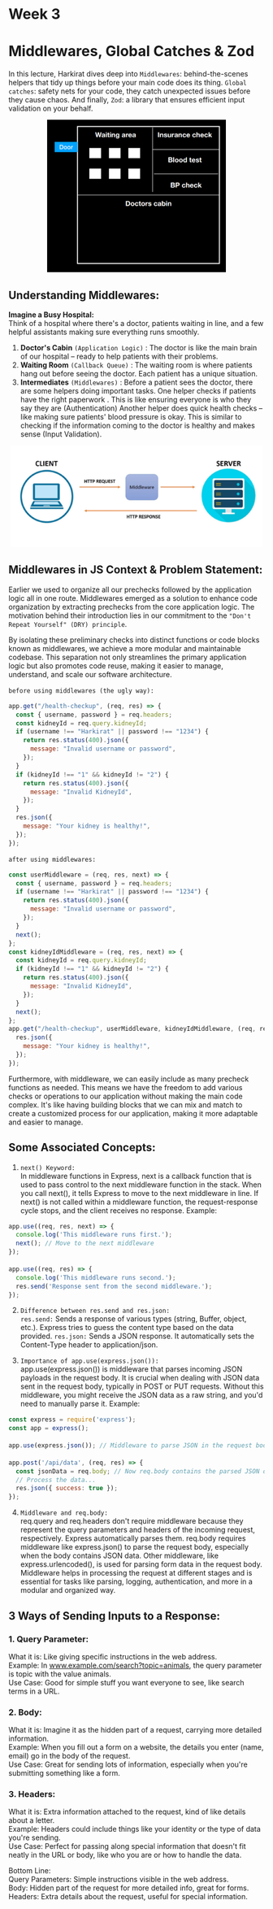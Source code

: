 # Week 3

# Middlewares, Global Catches & Zod

In this lecture, Harkirat dives deep into `Middlewares`: behind-the-scenes helpers that tidy up things before your main code does its thing. `Global catches`: safety nets for your code, they catch unexpected issues before they cause chaos. And finally, `Zod`: a library that ensures efficient input validation on your behalf.

<p align='center'>
<img src='image.png' height='300px'/>
</p>

## Understanding Middlewares:

**Imagine a Busy Hospital:**  
Think of a hospital where there's a doctor, patients waiting in line, and a few helpful assistants making sure everything runs smoothly.

1. **Doctor's Cabin** `(Application Logic)` : The doctor is like the main brain of our hospital – ready to help patients with their problems.
2. **Waiting Room** `(Callback Queue)` :
The waiting room is where patients hang out before seeing the doctor. Each patient has a unique situation.
3. **Intermediates** `(Middlewares)` :
Before a patient sees the doctor, there are some helpers doing important tasks.
One helper checks if patients have the right paperwork . This is like ensuring everyone is who they say they are (Authentication)
Another helper does quick health checks – like making sure patients' blood pressure is okay. This is similar to checking if the information coming to the doctor is healthy and makes sense (Input Validation).

<p align='center'>
<img src='image-1.png' height='200px'/>
</p>

## Middlewares in JS Context & Problem Statement:
Earlier we used to organize all our prechecks followed by the application logic all in one route. Middlewares emerged as a solution to enhance code organization by extracting prechecks from the core application logic. The motivation behind their introduction lies in our commitment to the `"Don't Repeat Yourself" (DRY) principle`. 

By isolating these preliminary checks into distinct functions or code blocks known as middlewares, we achieve a more modular and maintainable codebase. This separation not only streamlines the primary application logic but also promotes code reuse, making it easier to manage, understand, and scale our software architecture.

`before using middlewares (the ugly way):`
```js
app.get("/health-checkup", (req, res) => {
  const { username, password } = req.headers;
  const kidneyId = req.query.kidneyId;
  if (username !== "Harkirat" || password !== "1234") {
    return res.status(400).json({
      message: "Invalid username or password",
    });
  }
  if (kidneyId !== "1" && kidneyId != "2") {
    return res.status(400).json({
      message: "Invalid KidneyId",
    });
  }
  res.json({
    message: "Your kidney is healthy!",
  });
});
```
`after using middlewares:`
```js
const userMiddleware = (req, res, next) => {
  const { username, password } = req.headers;
  if (username !== "Harkirat" || password !== "1234") {
    return res.status(400).json({
      message: "Invalid username or password",
    });
  }
  next();
};
const kidneyIdMiddleware = (req, res, next) => {
  const kidneyId = req.query.kidneyId;
  if (kidneyId !== "1" && kidneyId != "2") {
    return res.status(400).json({
      message: "Invalid KidneyId",
    });
  }
  next();
};
app.get("/health-checkup", userMiddleware, kidneyIdMiddleware, (req, res) => {
  res.json({
    message: "Your kidney is healthy!",
  });
});
```
Furthermore, with middleware, we can easily include as many precheck functions as needed. This means we have the freedom to add various checks or operations to our application without making the main code complex. It's like having building blocks that we can mix and match to create a customized process for our application, making it more adaptable and easier to manage.

## Some Associated Concepts:
1. `next() Keyword:`  
In middleware functions in Express, next is a callback function that is used to pass control to the next middleware function in the stack. When you call next(), it tells Express to move to the next middleware in line. If next() is not called within a middleware function, the request-response cycle stops, and the client receives no response. Example:
```js
app.use((req, res, next) => {
  console.log('This middleware runs first.');
  next(); // Move to the next middleware
});

app.use((req, res) => {
  console.log('This middleware runs second.');
  res.send('Response sent from the second middleware.');
});
```
2. `Difference between res.send and res.json:`  
`res.send:` Sends a response of various types (string, Buffer, object, etc.). Express tries to guess the content type based on the data provided.
`res.json:` Sends a JSON response. It automatically sets the Content-Type header to application/json.

3. `Importance of app.use(express.json()):`  
app.use(express.json()) is middleware that parses incoming JSON payloads in the request body. It is crucial when dealing with JSON data sent in the request body, typically in POST or PUT requests. Without this middleware, you might receive the JSON data as a raw string, and you'd need to manually parse it.
Example:
```js
const express = require('express');
const app = express();

app.use(express.json()); // Middleware to parse JSON in the request body

app.post('/api/data', (req, res) => {
  const jsonData = req.body; // Now req.body contains the parsed JSON data
  // Process the data...
  res.json({ success: true });
});
```
4. `Middleware and req.body:`  
req.query and req.headers don't require middleware because they represent the query parameters and headers of the incoming request, respectively. Express automatically parses them.
req.body requires middleware like express.json() to parse the request body, especially when the body contains JSON data. Other middleware, like express.urlencoded(), is used for parsing form data in the request body.
Middleware helps in processing the request at different stages and is essential for tasks like parsing, logging, authentication, and more in a modular and organized way.

## 3 Ways of Sending Inputs to a Response:
### 1. Query Parameter:
What it is: Like giving specific instructions in the web address.  
Example: In www.example.com/search?topic=animals, the query parameter is topic with the value animals.  
Use Case: Good for simple stuff you want everyone to see, like search terms in a URL.
### 2. Body:
What it is: Imagine it as the hidden part of a request, carrying more detailed information.  
Example: When you fill out a form on a website, the details you enter (name, email) go in the body of the request.  
Use Case: Great for sending lots of information, especially when you're submitting something like a form.
### 3. Headers:
What it is: Extra information attached to the request, kind of like details about a letter.  
Example: Headers could include things like your identity or the type of data you're sending.  
Use Case: Perfect for passing along special information that doesn't fit neatly in the URL or body, like who you are or how to handle the data.

Bottom Line:  
Query Parameters: Simple instructions visible in the web address.  
Body: Hidden part of the request for more detailed info, great for forms.  
Headers: Extra details about the request, useful for special information.
 